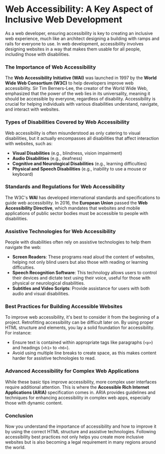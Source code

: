 # Web Accessibility: A Key Aspect of Inclusive Web Development

As a web developer, ensuring accessibility is key to creating an inclusive web experience, much like an architect designing a building with ramps and rails for everyone to use. In web development, accessibility involves designing websites in a way that makes them usable for all people, including those with disabilities.

### The Importance of Web Accessibility

The **Web Accessibility Initiative (WAI)** was launched in 1997 by the **World Wide Web Consortium (W3C)** to help developers improve web accessibility. Sir Tim Berners-Lee, the creator of the World Wide Web, emphasized that the power of the web lies in its universality, meaning it should be accessible by everyone, regardless of disability. Accessibility is crucial for helping individuals with various disabilities understand, navigate, and interact with websites.

### Types of Disabilities Covered by Web Accessibility

Web accessibility is often misunderstood as only catering to visual disabilities, but it actually encompasses all disabilities that affect interaction with websites, such as:

- **Visual Disabilities** (e.g., blindness, vision impairment)
- **Audio Disabilities** (e.g., deafness)
- **Cognitive and Neurological Disabilities** (e.g., learning difficulties)
- **Physical and Speech Disabilities** (e.g., inability to use a mouse or keyboard)

### Standards and Regulations for Web Accessibility

The W3C's **WAI** has developed international standards and specifications to guide web accessibility. In 2016, the **European Union** passed the **Web Accessibility Directive**, which mandates that websites and mobile applications of public sector bodies must be accessible to people with disabilities.

### Assistive Technologies for Web Accessibility

People with disabilities often rely on assistive technologies to help them navigate the web:

- **Screen Readers**: These programs read aloud the content of websites, helping not only blind users but also those with reading or learning difficulties.
- **Speech Recognition Software**: This technology allows users to control their devices and dictate text using their voice, useful for those with physical or neurological disabilities.
- **Subtitles and Video Scripts**: Provide assistance for users with both audio and visual disabilities.

### Best Practices for Building Accessible Websites

To improve web accessibility, it's best to consider it from the beginning of a project. Retrofitting accessibility can be difficult later on. By using proper HTML structure and elements, you lay a solid foundation for accessibility. For instance:

- Ensure text is contained within appropriate tags like paragraphs (`<p>`) and headings (`<h1>` to `<h6>`).
- Avoid using multiple line breaks to create space, as this makes content harder for assistive technologies to read.

### Advanced Accessibility for Complex Web Applications

While these basic tips improve accessibility, more complex user interfaces require additional attention. This is where the **Accessible Rich Internet Applications (ARIA)** specification comes in. ARIA provides guidelines and techniques for enhancing accessibility in complex web apps, especially those with dynamic content.

### Conclusion

Now you understand the importance of accessibility and how to improve it by using the correct HTML structure and assistive technologies. Following accessibility best practices not only helps you create more inclusive websites but is also becoming a legal requirement in many regions around the world.
